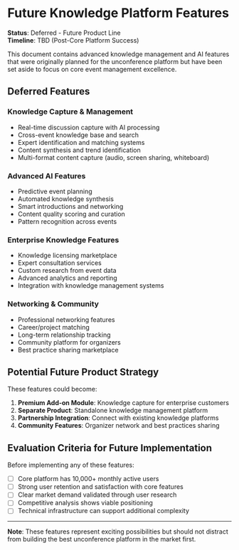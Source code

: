 # Future Knowledge Platform Features

**Status**: Deferred - Future Product Line  
**Timeline**: TBD (Post-Core Platform Success)

This document contains advanced knowledge management and AI features that were originally planned for the unconference platform but have been set aside to focus on core event management excellence.

## Deferred Features

### Knowledge Capture & Management
- Real-time discussion capture with AI processing
- Cross-event knowledge base and search
- Expert identification and matching systems
- Content synthesis and trend identification
- Multi-format content capture (audio, screen sharing, whiteboard)

### Advanced AI Features
- Predictive event planning
- Automated knowledge synthesis
- Smart introductions and networking
- Content quality scoring and curation
- Pattern recognition across events

### Enterprise Knowledge Features
- Knowledge licensing marketplace
- Expert consultation services
- Custom research from event data
- Advanced analytics and reporting
- Integration with knowledge management systems

### Networking & Community
- Professional networking features
- Career/project matching
- Long-term relationship tracking
- Community platform for organizers
- Best practice sharing marketplace

## Potential Future Product Strategy

These features could become:
1. **Premium Add-on Module**: Knowledge capture for enterprise customers
2. **Separate Product**: Standalone knowledge management platform
3. **Partnership Integration**: Connect with existing knowledge platforms
4. **Community Features**: Organizer network and best practices sharing

## Evaluation Criteria for Future Implementation

Before implementing any of these features:
- [ ] Core platform has 10,000+ monthly active users
- [ ] Strong user retention and satisfaction with core features
- [ ] Clear market demand validated through user research
- [ ] Competitive analysis shows viable positioning
- [ ] Technical infrastructure can support additional complexity

---

**Note**: These features represent exciting possibilities but should not distract from building the best unconference platform in the market first.